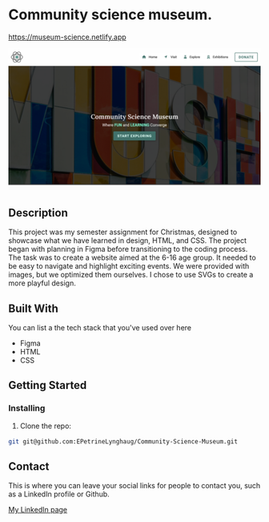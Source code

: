 # Community science museum.
https://museum-science.netlify.app

![image](./img/museum.png)


## Description

This project was my semester assignment for Christmas, designed to showcase what we have learned in design, HTML, and CSS. The project began with planning in Figma before transitioning to the coding process. The task was to create a website aimed at the 6-16 age group. It needed to be easy to navigate and highlight exciting events. We were provided with images, but we optimized them ourselves. I chose to use SVGs to create a more playful design.


## Built With

You can list a the tech stack that you've used over here
- Figma 
- HTML 
- CSS

## Getting Started

### Installing

1. Clone the repo:

```bash
git git@github.com:EPetrineLynghaug/Community-Science-Museum.git
```

## Contact

This is where you can leave your social links for people to contact you, such as a LinkedIn profile or 
Github.

[My LinkedIn page](https://www.linkedin.com/in/petrine-lynghaug/)
